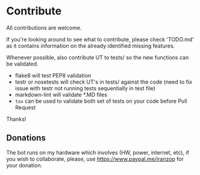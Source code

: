 # Contribute

All contributions are welcome.

If you're looking around to see what to contribute, please check 'TODO.md' as it contains information on the already identified missing features.

Whenever possible, also contribute UT to tests/ so the new functions can be validated.

- flake8 will test PEP8 validation
- testr or nosetests will check UT's in tests/ against the code (need to fix issue with testr not running tests sequentially in test file)
- markdown-lint will validate *.MD files
- `tox` can be used to validate both set of tests on your code before Pull Request

Thanks!

## Donations

The bot runs on my hardware which involves (HW, power, internet, etc), if
you wish to collaborate, please, use <https://www.paypal.me/iranzop> for
your donation.
